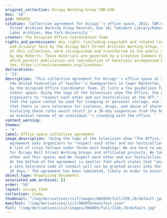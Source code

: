 ```yaml
---
original_collection: Occupy Working Group TAM.630
box: '18'
pid: OWS059
citation: 'Collective agreement for Occupy''s office space, 2011; TAM.630 Occupy Wall
  Street Archives Working Group Records; box 18; Tamiment Library/Robert F. Wagner
  Labor Archives, New York University '
creator: The Occupied Office Coordination Team
rights_and_permisisons: Any rights (including copyright and related rights to publicity
  and privacy) held by the Occupy Wall Street Archives Working Group, the creator
  of this collection, were relinquished and transferred to the public domain in 2013
  by Amy Roberts. These materials are governed by a Creative Commons CC0 license,
  which permits publication and reproduction of materials accompanied by full attribution.
  See, https://creativecommons.org/licenses/.
declarations:
- '23'
description: 'This collective agreement for Occupy''s office space at 50 Broadway,
  the United Federation of Teacher''s headquarters in lower Manhattan, was written
  by the Occupied Office Coordinator Team. It lists a few guidelines for use of this
  indoor space. Using the logo of the television show The Office, the document asks
  organizers to "respect each other and our hosts/allies at the UFT." It tells activists
  that the space cannot be used for sleeping or personal storage, and it also warns
  that there is zero tolerance for violence, drugs, and abuse of shared property.
  Violating these rules would result in a 30-day suspension from the building, and
  an eventual review of an individual''s standing with the office. '
content_warning:
themes:
- '4'
label: Office space collective agreement
image_description: 'Using the logo of the television show "The Office," this collective
  agreement asks organizers to "respect each other and our hosts/allies at the UFT."
  A list of rules follows under three main headings: We are here to work and collaborate
  for Occupy Wall Street Working Groups and affiliated projects; We take care of each
  other and this space; and We respect each other and our hosts/allies at the UFT.
  At the bottom of the agreement is smaller font which states that "anyone who breaks
  a zero tolerance code of conduct will not be granted access into the office for
  30 days." The agreement has been laminated, likely in order to ensure its durability.'
object_type: Organizing Documents
associated_web_archives: []
order: '58'
layout: occupy_item
collection: items
thumbnail: "/img/derivatives/iiif/images/OWS059/full/250,/0/default.jpg"
manifest: "/img/derivatives/iiif/OWS059/manifest.json"
full: "/img/derivatives/iiif/images/OWS059/full/1140,/0/default.jpg"
---
```

